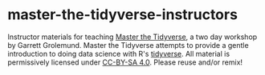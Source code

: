# master-the-tidyverse-instructors

Instructor materials for teaching [Master the Tidyverse](https://github.com/rstudio-education/master-the-tidyverse/), a two day workshop by Garrett Grolemund. Master the Tidyverse attempts to provide a gentle introduction to doing data science with R's [tidyverse](https://www.tidyverse.org/). All material is permissively licensed under [CC-BY-SA 4.0](https://creativecommons.org/licenses/by-sa/4.0/). Please reuse and/or remix!
